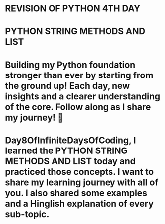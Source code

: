 #  REVISION OF PYTHON 4TH DAY 
# PYTHON STRING METHODS AND LIST
 

# Building my Python foundation stronger than ever by starting from the ground up! Each day, new insights and a clearer understanding of the core. Follow along as I share my journey! 🌟 

# Day8OfInfiniteDaysOfCoding, I learned the PYTHON STRING METHODS AND LIST today and practiced those concepts. I want to share my learning journey with all of you. I also shared some examples and a Hinglish explanation of every sub-topic.
